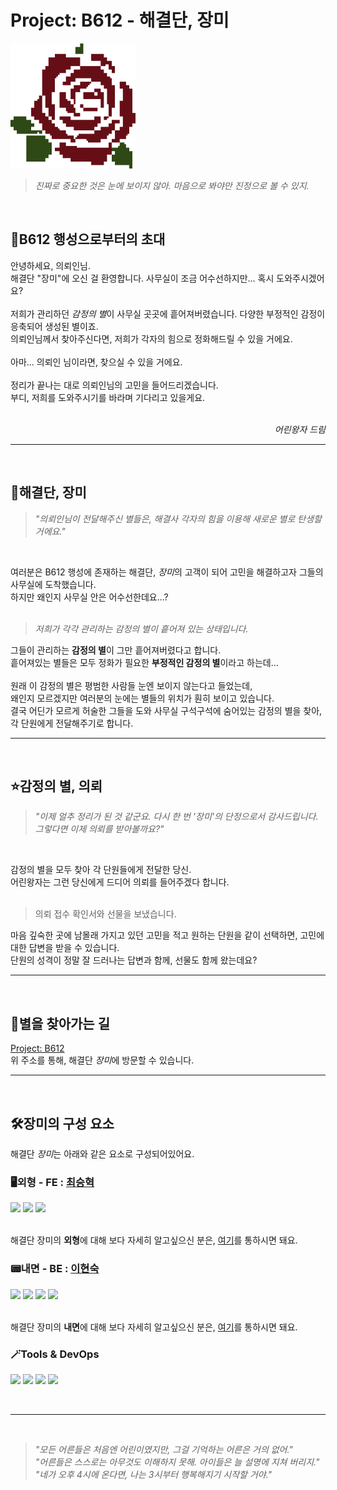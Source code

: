 # Project: B612 - 해결단, 장미
<img src="../images/image.png" alt="장미로고" width="200" height="200">

> *진짜로 중요한 것은 눈에 보이지 않아. 마음으로 봐야만 진정으로 볼 수 있지.*
<br/>

## 💫B612 행성으로부터의 초대
안녕하세요, 의뢰인님.
<br/>
해결단 "장미"에 오신 걸 환영합니다. 사무실이 조금 어수선하지만... 혹시 도와주시겠어요?
<br/>
<br/>
저희가 관리하던 *감정의 별*이 사무실 곳곳에 흩어져버렸습니다. 다양한 부정적인 감정이 응축되어 생성된 별이죠.<br/>의뢰인님께서 찾아주신다면, 저희가 각자의 힘으로 정화해드릴 수 있을 거에요.
<br/><br/>
아마... 의뢰인 님이라면, 찾으실 수 있을 거에요.
<br/><br/>
정리가 끝나는 대로 의뢰인님의 고민을 들어드리겠습니다.
<br/>
부디, 저희를 도와주시기를 바라며 기다리고 있을게요.
<br/><br/>

<div align="right">
  
*어린왕자 드림*

</div>

<hr/><br/>

## 🌹해결단, 장미
> *"의뢰인님이 전달해주신 별들은, 해결사 각자의 힘을 이용해 새로운 별로 탄생할 거에요."*
<br/>

여러분은 B612 행성에 존재하는 해결단, *장미*의 고객이 되어 고민을 해결하고자 그들의 사무실에 도착했습니다.
<br/>
하지만 왜인지 사무실 안은 어수선한데요...?
<br/><br/>

> *저희가 각각 관리하는 감정의 별이 흩어져 있는 상태입니다.*

그들이 관리하는 **감정의 별**이 그만 흩어져버렸다고 합니다.
<br/>
흩어져있는 별들은 모두 정화가 필요한 **부정적인 감정의 별**이라고 하는데...
<br/>
<br/>
원래 이 감정의 별은 평범한 사람들 눈엔 보이지 않는다고 들었는데,<br/>
왜인지 모르겠지만 여러분의 눈에는 별들의 위치가 훤히 보이고 있습니다.
<br/>
결국 어딘가 모르게 허술한 그들을 도와 사무실 구석구석에 숨어있는 감정의 별을 찾아, 각 단원에게 전달해주기로 합니다.
<br/>
<hr/><br/>


## ⭐감정의 별, 의뢰
> *"이제 얼추 정리가 된 것 같군요. 다시 한 번 '장미'의 단정으로서 감사드립니다. 그렇다면 이제 의뢰를 받아볼까요?"*
<br/>

감정의 별을 모두 찾아 각 단원들에게 전달한 당신.
<br/>
어린왕자는 그런 당신에게 드디어 의뢰를 들어주겠다 합니다.
<br/><br/>
> 의뢰 접수 확인서와 선물을 보냈습니다.

마음 깊숙한 곳에 남몰래 가지고 있던 고민을 적고 원하는 단원을 같이 선택하면, 고민에 대한 답변을 받을 수 있습니다.
<br/>
단원의 성격이 정말 잘 드러나는 답변과 함께, 선물도 함께 왔는데요?
<br/><hr/><br/>

## 🐾별을 찾아가는 길
[Project: B612](https://b612-blue.vercel.app)
<br/>
위 주소를 통해, 해결단 *장미*에 방문할 수 있습니다.
<br/><hr/><br/>

## 🛠️장미의 구성 요소
해결단 *장미*는 아래와 같은 요소로 구성되어있어요.

### 🖥️외형 - FE : [최승혁](https://github.com/qwerasdfxzdcv)
<div>
<img src="https://img.shields.io/badge/Next.js-000000?style=for-the-badge&logo=Next.js&logoColor=white"/>
<img src="https://img.shields.io/badge/TypeScript-3178C6?style=for-the-badge&logo=TypeScript&logoColor=white"/>
<img src="https://img.shields.io/badge/Tailwind-06B6D4?style=for-the-badge&logo=Tailwind%20CSS&logoColor=white"/>
</div>
<br/>

해결단 장미의 **외형**에 대해 보다 자세히 알고싶으신 분은, [여기](https://github.com/graduateB612/B612_Front.git)를 통하시면 돼요.
<br/>

### 📟내면 - BE : [이현숙](https://github.com/platinum57)
<div>
<img src="https://img.shields.io/badge/Java-007396?style=for-the-badge&logo=Java&logoColor=white"/>
<img src="https://img.shields.io/badge/Spring-6DB33F?style=for-the-badge&logo=Spring&logoColor=white"/>
<img src="https://img.shields.io/badge/Spring%20Boot-6DB33F?style=for-the-badge&logo=Spring%20Boot&logoColor=white"/>
<img src="https://img.shields.io/badge/PostgreSQL-4169E1?style=for-the-badge&logo=PostgreSQL&logoColor=white"/>
</div>
<br/>

해결단 장미의 **내면**에 대해 보다 자세히 알고싶으신 분은, [여기](https://github.com/graduateB612/B612_Back.git)를 통하시면 돼요.
<br/>

### 🪄Tools & DevOps
<div>
<img src="https://img.shields.io/badge/Git-F05032?style=for-the-badge&logo=Git&logoColor=white"/>
<img src="https://img.shields.io/badge/GitHub-181717?style=for-the-badge&logo=GitHub&logoColor=white"/>
<img src="https://img.shields.io/badge/Notion-000000?style=for-the-badge&logo=Notion&logoColor=white"/>
<img src="https://img.shields.io/badge/Discord-5865F2?style=for-the-badge&logo=Discord&logoColor=white"/>
</div>

<br/><hr/><br/>

> *"모든 어른들은 처음엔 어린이였지만, 그걸 기억하는 어른은 거의 없어."* <br/>
> *"어른들은 스스로는 아무것도 이해하지 못해. 아이들은 늘 설명에 지쳐 버리지."* <br/>
> *"네가 오후 4시에 온다면, 나는 3시부터 행복해지기 시작할 거야."*
